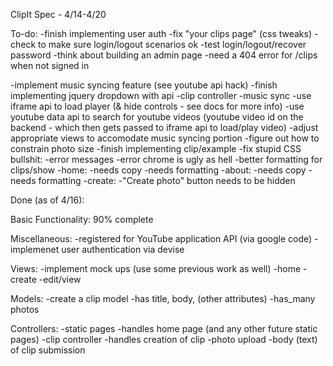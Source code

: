 ClipIt Spec - 4/14-4/20

To-do:
-finish implementing user auth
  -fix "your clips page" (css tweaks)
  -check to make sure login/logout scenarios ok
  -test login/logout/recover password
  -think about building an admin page
  -need a 404 error for /clips when not signed in

-implement music syncing feature (see youtube api hack)
  -finish implementing jquery dropdown with api
  -clip controller
      -music sync
        -use iframe api to load player (& hide controls - see docs for more info)
        -use youtube data api to search for youtube videos
        (youtube video id on the backend - which then gets passed to iframe api to load/play video)
-adjust appropriate views to accomodate music syncing portion
-figure out how to constrain photo size
-finish implementing clip/example
-fix stupid CSS bullshit:
  -error messages
  -error chrome is ugly as hell
  -better formatting for clips/show
  -home:
    -needs copy
    -needs formatting
  -about:
    -needs copy
    -needs formatting
  -create:
    -"Create photo" button needs to be hidden

Done (as of 4/16):

Basic Functionality: 90% complete

Miscellaneous:
-registered for YouTube application API (via google code)
-implemenet user authentication via devise

Views:
-implement mock ups (use some previous work as well)
  -home
  -create
  -edit/view

Models:
-create a clip model
  -has title, body, (other attributes)
  -has_many photos

Controllers:
-static pages
  -handles home page (and any other future static pages)
-clip controller
  -handles creation of clip
    -photo upload
    -body (text) of clip submission

